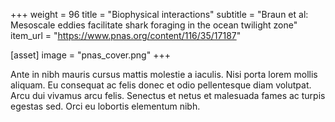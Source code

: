 +++
weight = 96
title = "Biophysical interactions"
subtitle = "Braun et al: Mesoscale eddies facilitate shark foraging in the ocean twilight zone"
item_url = "https://www.pnas.org/content/116/35/17187"

[asset]
  image = "pnas_cover.png"
+++

Ante in nibh mauris cursus mattis molestie a iaculis. Nisi porta lorem mollis aliquam. Eu consequat ac felis donec et odio pellentesque diam volutpat. Arcu dui vivamus arcu felis. Senectus et netus et malesuada fames ac turpis egestas sed. Orci eu lobortis elementum nibh.
